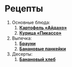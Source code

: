 # Рецепты

1. Основные блюда:
	1. [**Картофель «Айдахо»**](kartofel_ajdaho.md)
	1. [**Курица «Пикассо»**](kurica_pikasso.md)
1. Выпечка:
	1. [**Брауни**](brownie.md)
	1. [**Банановые панкейки**](bananovie_pankejki.md) 
1. Десерты:
	1. [**Банановый хлеб**](bananovyy_hleb.md)